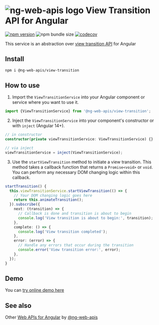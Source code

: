 # ![ng-web-apis logo](https://raw.githubusercontent.com/taiga-family/ng-web-apis/main/libs/view-transition/logo.svg) View Transition API for Angular

[![npm version](https://img.shields.io/npm/v/@ng-web-apis/view-transition.svg)](https://npmjs.com/package/@ng-web-apis/view-transition)
![npm bundle size](https://img.shields.io/bundlephobia/minzip/@ng-web-apis/view-transition)
[![codecov](https://codecov.io/github/taiga-family/ng-web-apis/graph/badge.svg?flag=view-transition)](https://codecov.io/github/taiga-family/ng-web-apis/tree/main/libs/view-transition)

This service is an abstraction over
[view transition API](https://developer.mozilla.org/en-US/docs/Web/API/View_Transitions_API) for Angular

## Install

```bash
npm i @ng-web-apis/view-transition
```

## How to use

1. Import the `ViewTransitionService` into your Angular component or service where you want to use it.

```ts
import {ViewTransitionService} from '@ng-web-apis/view-transition';
```

2. Inject the `ViewTransitionService` into your component's constructor or with `inject` (Angular 14+).

```ts
// in constructor
constructor(private viewTransitionService: ViewTransitionService) {}

// via inject
viewTransitionService = inject(ViewTransitionService);
```

3. Use the `startViewTransition` method to initiate a view transition. This method takes a callback function that
   returns a `Promise<void>` or `void`. You can perform any necessary DOM changing logic within this callback.

```ts
startTransition() {
  this.viewTransitionService.startViewTransition(() => {
    // Your DOM changing logic goes here
    return this.animateTransition();
  }).subscribe({
    next: (transition) => {
      // Callback is done and transition is about to begin
      console.log('View transition is about to begin:', transition);
    },
    complete: () => {
      console.log('View transition completed');
    },
    error: (error) => {
      // Handle any errors that occur during the transition
      console.error('View transition error:', error);
    },
  });
}
```

## Demo

You can [try online demo here](https://taiga-family.github.io/ng-web-apis/view-transition)

## See also

Other [Web APIs for Angular](https://taiga-family.github.io/ng-web-apis/) by
[@ng-web-apis](https://github.com/taiga-family/ng-web-apis)
